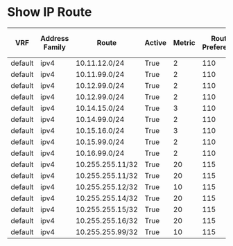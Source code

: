 
# Show IP Route
| VRF | Address Family | Route | Active | Metric | Route Preference | Source Protocol | Source Protocol Code | Next Hop Number | Next Hop | Outgoing Interface | Updated |
| --- | -------------- | ----- | ------ | ------ | ---------------- | --------------- | -------------------- | --------------- | -------- | ------------------ | ------- |
| default | ipv4 | 10.11.12.0/24 | True | 2 | 110 | ospf | O | 1 | 10.12.13.12 | GigabitEthernet11 | 04:02:27 |
| default | ipv4 | 10.11.99.0/24 | True | 2 | 110 | ospf | O | 1 | 10.13.99.99 | GigabitEthernet3 | 03:59:46 |
| default | ipv4 | 10.12.99.0/24 | True | 2 | 110 | ospf | O | 1 | 10.13.99.99 | GigabitEthernet3 | 03:59:42 |
| default | ipv4 | 10.12.99.0/24 | True | 2 | 110 | ospf | O | 2 | 10.12.13.12 | GigabitEthernet11 | 04:02:27 |
| default | ipv4 | 10.14.15.0/24 | True | 3 | 110 | ospf | O | 1 | 10.13.99.99 | GigabitEthernet3 | 03:55:52 |
| default | ipv4 | 10.14.99.0/24 | True | 2 | 110 | ospf | O | 1 | 10.13.99.99 | GigabitEthernet3 | 03:59:46 |
| default | ipv4 | 10.15.16.0/24 | True | 3 | 110 | ospf | O | 1 | 10.13.99.99 | GigabitEthernet3 | 03:51:42 |
| default | ipv4 | 10.15.99.0/24 | True | 2 | 110 | ospf | O | 1 | 10.13.99.99 | GigabitEthernet3 | 03:59:46 |
| default | ipv4 | 10.16.99.0/24 | True | 2 | 110 | ospf | O | 1 | 10.13.99.99 | GigabitEthernet3 | 03:59:46 |
| default | ipv4 | 10.255.255.11/32 | True | 20 | 115 | isis | i L2 | 1 | 10.13.99.99 | GigabitEthernet3 | 1d00h |
| default | ipv4 | 10.255.255.11/32 | True | 20 | 115 | isis | i L2 | 2 | 10.12.13.12 | GigabitEthernet11 | 1d00h |
| default | ipv4 | 10.255.255.12/32 | True | 10 | 115 | isis | i L2 | 1 | 10.12.13.12 | GigabitEthernet11 | 1d00h |
| default | ipv4 | 10.255.255.14/32 | True | 20 | 115 | isis | i L2 | 1 | 10.13.99.99 | GigabitEthernet3 | 1d00h |
| default | ipv4 | 10.255.255.15/32 | True | 20 | 115 | isis | i L2 | 1 | 10.13.99.99 | GigabitEthernet3 | 1d00h |
| default | ipv4 | 10.255.255.16/32 | True | 20 | 115 | isis | i L2 | 1 | 10.13.99.99 | GigabitEthernet3 | 1d00h |
| default | ipv4 | 10.255.255.99/32 | True | 10 | 115 | isis | i L2 | 1 | 10.13.99.99 | GigabitEthernet3 | 1d00h |
